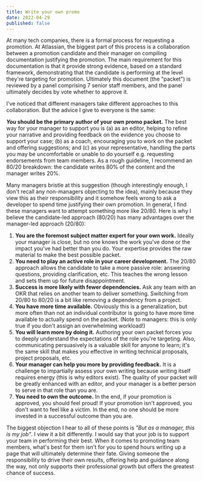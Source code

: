 ```yaml
---
title: Write your own promo
date: 2022-04-29
published: false
---
```


At many tech companies, there is a formal process for requesting a promotion. At Atlassian, the biggest part of this process is a collaboration between a promotion candidate and their manager on compiling documentation justifying the promotion. The main requirement for this documentation is that it provide strong evidence, based on a standard framework, demonstrating that the candidate is performing at the level they're targeting for promotion. Ultimately this document (the "packet") is reviewed by a panel comprising 7 senior staff members, and the panel ultimately decides by vote whether to approve it.

I've noticed that different managers take different approaches to this collaboration. But the advice I give to everyone is the same:

**_You_ should be the primary author of your own promo packet.** The best way for your manager to support you is (a) as an editor, helping to refine your narrative and providing feedback on the evidence you choose to support your case; (b) as a coach, encouraging you to work on the packet and offering suggestions; and (c) as your representative, handling the parts you may be uncomfortable or unable to do yourself e.g. requesting endorsements from team members. As a rough guideline, I recommend an 80/20 breakdown: the candidate writes 80% of the content and the manager writes 20%.

Many managers bristle at this suggestion (though interestingly enough, I don't recall any non-managers objecting to the idea), mainly because they view this as their responsibility and it somehow feels wrong to ask a developer to spend time justifying their own promotion. In general, I find these managers want to attempt something more like 20/80. Here is why I believe the candidate-led approach (80/20) has many advantages over the manager-led approach (20/80):

1. **You are the foremost subject matter expert for your own work.** Ideally your manager is close, but no one knows the work you've done or the impact you've had better than you do. Your expertise provides the raw material to make the best possible packet.
2. **You need to play an active role in your career development.** The 20/80 approach allows the candidate to take a more passive role: answering questions, providing clarification, etc. This teaches the wrong lesson and sets them up for future disappointment.
3. **Success is more likely with fewer dependencies.** Ask any team with an OKR that relies on another team to deliver something. Switching from 20/80 to 80/20 is a bit like removing a dependency from a project.
4. **You have more time available.** Obviously this is a generalization, but more often than not an individual contributor is going to have more time available to actually spend on the packet. (Note to managers: this is only true if you don't assign an overwhelming workload!)
5. **You will learn more by doing it.** Authoring your own packet forces you to deeply understand the expectations of the role you're targeting. Also, communicating persuasively is a valuable skill for anyone to learn; it's the same skill that makes you effective in writing technical proposals, project proposals, etc.
6. **Your manager can help you more by providing feedback.** It is a challenge to impartially assess your own writing because writing itself requires energy (this is why editors exist). The quality of your packet will be greatly enhanced with an editor, and your manager is a better person to serve in that role than you are.
7. **You need to own the outcome.** In the end, if your promotion is approved, you should feel proud! If your promotion isn't approved, you don't want to feel like a victim. In the end, no one should be more invested in a successful outcome than you are.

The biggest objection I hear to all of these points is _"But as a manager, this is my job"_. I view it a bit differently. I would say that your job is to support your team in performing their best. When it comes to promoting team members, what's best for them isn't for you to spend hours writing up a page that will ultimately determine their fate. Giving someone the responsibility to drive their own results, offering help and guidance along the way, not only supports their professional growth but offers the greatest chance of success.
